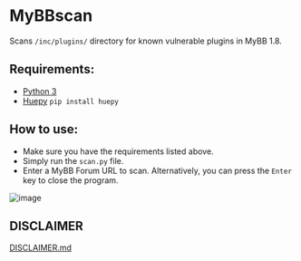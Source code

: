 # MyBBscan
Scans `/inc/plugins/` directory for known vulnerable plugins in MyBB 1.8.

## Requirements:
- [Python 3](https://www.python.org/downloads/)
- [Huepy](https://github.com/s0md3v/hue) `pip install huepy`

## How to use:
- Make sure you have the requirements listed above.
- Simply run the `scan.py` file.
- Enter a MyBB Forum URL to scan. Alternatively, you can press the `Enter` key to close the program.

![image](https://user-images.githubusercontent.com/33612375/235012661-8b9ae8d7-dce2-455c-b207-7f7cbe06882b.png)

## DISCLAIMER
[DISCLAIMER.md](https://github.com/0xB9/MyBBscan/blob/master/DISCLAIMER.md)
